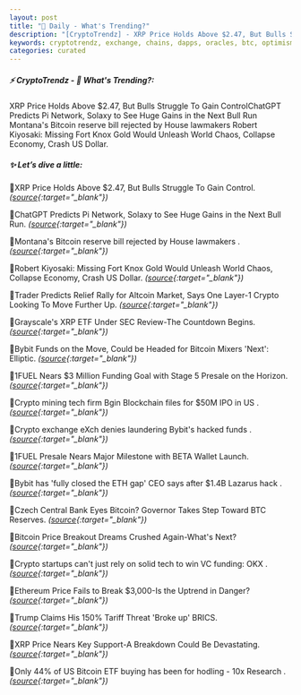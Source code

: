```yaml
---
layout: post
title: "🌅 Daily - What's Trending?"
description: "[CryptoTrendz] - XRP Price Holds Above $2.47, But Bulls Struggle To Gain ControlChatGPT Predicts Pi Network, Solaxy to See Huge Gains in the Next Bull Run Montana's Bitcoin reserve bill rejected by House lawmakers Robert Kiyosaki: Missing Fort Knox Gold Would Unleash World Chaos, Collapse Economy, Crash US Dollar."
keywords: cryptotrendz, exchange, chains, dapps, oracles, btc, optimism, offchain, Polygon, layer0
categories: curated
---
```


##### ⚡ CryptoTrendz - 📌 *What's Trending?:*

XRP Price Holds Above $2.47, But Bulls Struggle To Gain ControlChatGPT Predicts Pi Network, Solaxy to See Huge Gains in the Next Bull Run Montana's Bitcoin reserve bill rejected by House lawmakers Robert Kiyosaki: Missing Fort Knox Gold Would Unleash World Chaos, Collapse Economy, Crash US Dollar.

##### ✨ *Let’s dive a little:*


🔹XRP Price Holds Above $2.47, But Bulls Struggle To Gain Control. *([source](https://s.avyag.com/c9y4){:target="_blank"})*

🔹ChatGPT Predicts Pi Network, Solaxy to See Huge Gains in the Next Bull Run. *([source](https://s.avyag.com/bd0f){:target="_blank"})*

🔹Montana's Bitcoin reserve bill rejected by House lawmakers . *([source](https://s.avyag.com/1sfb){:target="_blank"})*

🔹Robert Kiyosaki: Missing Fort Knox Gold Would Unleash World Chaos, Collapse Economy, Crash US Dollar. *([source](https://s.avyag.com/rf50){:target="_blank"})*

🔹Trader Predicts Relief Rally for Altcoin Market, Says One Layer-1 Crypto Looking To Move Further Up. *([source](https://s.avyag.com/ti3c){:target="_blank"})*

🔹Grayscale's XRP ETF Under SEC Review-The Countdown Begins. *([source](https://s.avyag.com/6pmg){:target="_blank"})*

🔹Bybit Funds on the Move, Could be Headed for Bitcoin Mixers 'Next': Elliptic. *([source](https://s.avyag.com/34xb){:target="_blank"})*

🔹1FUEL Nears $3 Million Funding Goal with Stage 5 Presale on the Horizon. *([source](https://s.avyag.com/azu6){:target="_blank"})*

🔹Crypto mining tech firm Bgin Blockchain files for $50M IPO in US . *([source](https://s.avyag.com/w067){:target="_blank"})*

🔹Crypto exchange eXch denies laundering Bybit's hacked funds . *([source](https://s.avyag.com/xgmw){:target="_blank"})*

🔹1FUEL Presale Nears Major Milestone with BETA Wallet Launch. *([source](https://s.avyag.com/x0i2){:target="_blank"})*

🔹Bybit has 'fully closed the ETH gap' CEO says after $1.4B Lazarus hack . *([source](https://s.avyag.com/4423){:target="_blank"})*

🔹Czech Central Bank Eyes Bitcoin? Governor Takes Step Toward BTC Reserves. *([source](https://s.avyag.com/nj6m){:target="_blank"})*

🔹Bitcoin Price Breakout Dreams Crushed Again-What's Next? *([source](https://s.avyag.com/8nm0){:target="_blank"})*

🔹Crypto startups can't just rely on solid tech to win VC funding: OKX . *([source](https://s.avyag.com/3kqd){:target="_blank"})*

🔹Ethereum Price Fails to Break $3,000-Is the Uptrend in Danger? *([source](https://s.avyag.com/1agt){:target="_blank"})*

🔹Trump Claims His 150% Tariff Threat 'Broke up' BRICS. *([source](https://s.avyag.com/h6ey){:target="_blank"})*

🔹XRP Price Nears Key Support-A Breakdown Could Be Devastating. *([source](https://s.avyag.com/7p0m){:target="_blank"})*

🔹Only 44% of US Bitcoin ETF buying has been for hodling - 10x Research . *([source](https://s.avyag.com/rf2k){:target="_blank"})*
